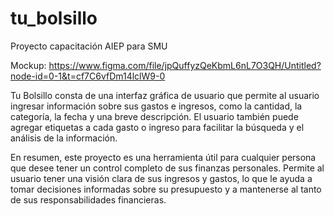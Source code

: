 # tu_bolsillo
Proyecto capacitación AIEP para SMU

Mockup:
https://www.figma.com/file/jpQuffyzQeKbmL6nL7O3QH/Untitled?node-id=0-1&t=cf7C6vfDm14lclW9-0

Tu Bolsillo consta de una interfaz gráfica de usuario que permite 
al usuario ingresar información sobre sus gastos e ingresos, como 
la cantidad, la categoría, la fecha y una breve descripción.
El usuario también puede agregar etiquetas a cada gasto o ingreso
para facilitar la búsqueda y el análisis de la información.

En resumen, este proyecto es una herramienta útil para cualquier 
persona que desee tener un control completo de sus finanzas personales.
Permite al usuario tener una visión clara de sus ingresos y gastos, 
lo que le ayuda a tomar decisiones informadas sobre su presupuesto y
a mantenerse al tanto de sus responsabilidades financieras.

